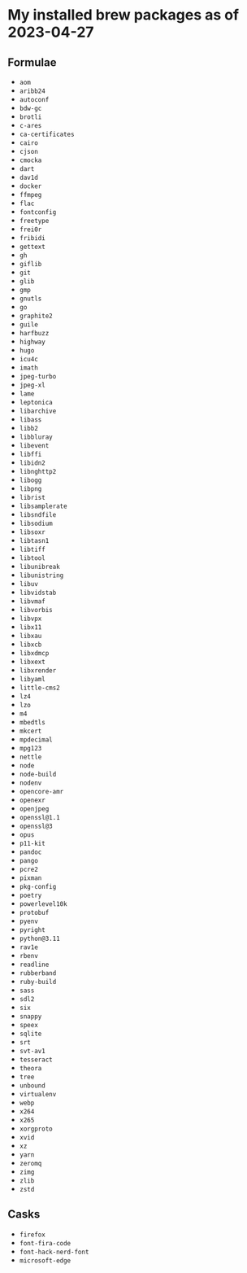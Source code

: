 # My installed brew packages as of 2023-04-27

## Formulae
* `aom`
* `aribb24`
* `autoconf`
* `bdw-gc`
* `brotli`
* `c-ares`
* `ca-certificates`
* `cairo`
* `cjson`
* `cmocka`
* `dart`
* `dav1d`
* `docker`
* `ffmpeg`
* `flac`
* `fontconfig`
* `freetype`
* `frei0r`
* `fribidi`
* `gettext`
* `gh`
* `giflib`
* `git`
* `glib`
* `gmp`
* `gnutls`
* `go`
* `graphite2`
* `guile`
* `harfbuzz`
* `highway`
* `hugo`
* `icu4c`
* `imath`
* `jpeg-turbo`
* `jpeg-xl`
* `lame`
* `leptonica`
* `libarchive`
* `libass`
* `libb2`
* `libbluray`
* `libevent`
* `libffi`
* `libidn2`
* `libnghttp2`
* `libogg`
* `libpng`
* `librist`
* `libsamplerate`
* `libsndfile`
* `libsodium`
* `libsoxr`
* `libtasn1`
* `libtiff`
* `libtool`
* `libunibreak`
* `libunistring`
* `libuv`
* `libvidstab`
* `libvmaf`
* `libvorbis`
* `libvpx`
* `libx11`
* `libxau`
* `libxcb`
* `libxdmcp`
* `libxext`
* `libxrender`
* `libyaml`
* `little-cms2`
* `lz4`
* `lzo`
* `m4`
* `mbedtls`
* `mkcert`
* `mpdecimal`
* `mpg123`
* `nettle`
* `node`
* `node-build`
* `nodenv`
* `opencore-amr`
* `openexr`
* `openjpeg`
* `openssl@1.1`
* `openssl@3`
* `opus`
* `p11-kit`
* `pandoc`
* `pango`
* `pcre2`
* `pixman`
* `pkg-config`
* `poetry`
* `powerlevel10k`
* `protobuf`
* `pyenv`
* `pyright`
* `python@3.11`
* `rav1e`
* `rbenv`
* `readline`
* `rubberband`
* `ruby-build`
* `sass`
* `sdl2`
* `six`
* `snappy`
* `speex`
* `sqlite`
* `srt`
* `svt-av1`
* `tesseract`
* `theora`
* `tree`
* `unbound`
* `virtualenv`
* `webp`
* `x264`
* `x265`
* `xorgproto`
* `xvid`
* `xz`
* `yarn`
* `zeromq`
* `zimg`
* `zlib`
* `zstd`

## Casks
* `firefox`
* `font-fira-code`
* `font-hack-nerd-font`
* `microsoft-edge`
